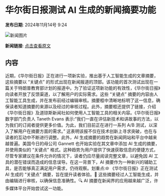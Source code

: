 # ​华尔街日报测试 AI 生成的新闻摘要功能

**发布日期**: 2024年11月14号 9:24

![新闻图片](https://pic.chinaz.com/picmap/201811151725243848_13.jpg)

**新闻链接**: [点击查看原文](https://www.aibase.com/zh/news/13218)

## 内容

近期，《华尔街日报》正在进行一项新实验，推出基于人工智能生成的文章摘要，这些摘要以 “关键点” 的形式出现在新闻报道的顶部。该功能的首次测试出现在一篇关于特朗普教育部计划的报道中。为了验证这项新功能的有效性，《华尔街日报》向读者开放了反馈渠道，以了解用户的实际需求。这些 “关键点” 摘要的内容由人工智能工具生成，并在发布前经过编辑审核。摘要框中清晰地标明了这一信息，确保读者知道摘要的来源以及经过的审核过程。此外，摘要框还提供了链接，介绍《华尔街日报》及道琼斯新闻社如何使用人工智能工具的相关内容。《华尔街日报》数字部门负责人 Taneth Evans 表示:“我们一直在评估新技术和讲故事的方法，以为我们的订阅者提供更多价值。为此，我们目前正在进行一系列 A/B 测试，以深入了解用户在摘要方面的需求。” 这表明该报不仅在技术创新上寻求突破，也在与读者的互动中不断进行调整。此外，AI 生成摘要的趋势在新闻网站和平台中越来越普遍。美国今日的母公司 Gannett 也开始实验在其文章中添加 AI 生成的摘要，并使用类似的 “关键点” 格式。这种趋势为用户提供了快速获取信息的便捷方式，尽管专家建议在条件允许的情况下，读者仍应尽量阅读完整文章，以避免因 AI 工具的潜在错误而造成的信息误导。在这一背景下，AI 摘要作为一种新兴的辅助工具，是否能够真正满足用户需求，仍待观察。划重点:🌐 《华尔街日报》正在测试 AI 生成的 “关键点” 摘要，旨在提升读者体验。📝 这些摘要经过人工智能生成，并由编辑进行审核，以确保信息准确性。🔍 AI 摘要在新闻界的应用越来越广泛，许多媒体平台开始尝试这一功能。
